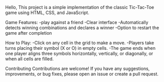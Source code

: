 Hello,
This project is a simple implementation of the classic Tic-Tac-Toe game using HTML, CSS, and JavaScript.

Game Features:
 -play against a friend
 -Clear interface
 -Automatically detects winning combinations and declares a winner
 -Option to restart the game after completion

 How to Play:
-Click on any cell in the grid to make a move.
-Players take turns placing their symbol (X or O) in empty cells.
-The game ends when one player aligns three symbols horizontally, vertically, or diagonally, or when all cells are filled.

Contributing
Contributions are welcome! If you have any suggestions, improvements, or bug fixes, please open an issue or create a pull request.
